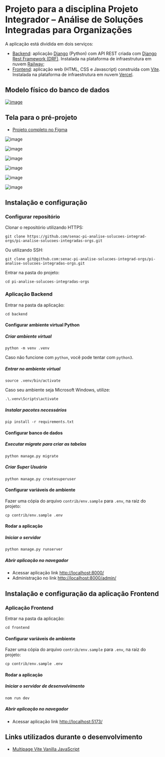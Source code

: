 # Projeto para a disciplina Projeto Integrador – Análise de Soluções Integradas para Organizações

A aplicação está dividida em dois serviços:
- [Backend](https://pi-analise-solucoes-integradas-production.up.railway.app/): aplicação [Django](http://djangoproject.com) (Python) com API REST criada com [Django Rest Framework (DRF)](https://www.django-rest-framework.org). Instalada na plataforma de infraestrutura em nuvem [Railway](https://railway.com);
- [Frontend](https://pi-analise-solucoes-integradas-orgs.vercel.app/): aplicação web (HTML, CSS e Javascript) construída com [Vite](https://vite.dev). Instalada na plataforma de infraestrutura em nuvem [Vercel](https://vercel.com/).

## Modelo físico do banco de dados

[![image](https://github.com/user-attachments/assets/254f35ee-2a82-48f1-8161-4ccfa275135c)](https://dbdocs.io/embed/b65bef8cf417d931a62afdd5ff6b1ff1/314698636cd94b9e80c1b85e92b34351)

## Tela para o pré-projeto

- [Projeto completo no Figma](https://www.figma.com/design/atLuWZJJmQx8BcZqgy6LPy/AUTISMO_E_APOIO?node-id=55-2&t=UCI3yTqfDXOrEL22-0)

![image](https://github.com/user-attachments/assets/0fcb5821-a26e-4188-bb17-f0b891fe55b8)

![image](https://github.com/user-attachments/assets/bd9b6df5-a099-4537-92fd-0fcd540240b1)

![image](https://github.com/user-attachments/assets/c4521378-18d7-4978-80ab-1b0888178b99)

![image](https://github.com/user-attachments/assets/82a681b4-56a4-4e79-b7ed-f4a370261cd6)

![image](https://github.com/user-attachments/assets/06e28655-fadf-4893-a0fc-c94dd31f4d1d)

![image](https://github.com/user-attachments/assets/e59e1ddd-1fa5-468e-9144-b8cd61122e7f)

## Instalação e configuração

### Configurar repositório 

Clonar o repositório utilizando HTTPS:

```shell
git clone https://github.com/senac-pi-analise-solucoes-integrad-orgs/pi-analise-solucoes-integradas-orgs.git
```
Ou utilizando SSH:
   
```shell
git clone git@github.com:senac-pi-analise-solucoes-integrad-orgs/pi-analise-solucoes-integradas-orgs.git
```

Entrar na pasta do projeto:

```shell
cd pi-analise-solucoes-integradas-orgs
```

### Aplicação Backend

Entrar na pasta da aplicação:

```shell
cd backend
```

#### Configurar ambiente virtual Python

##### Criar ambiente virtual

```shell
python -m venv .venv
```

Caso não funcione com `python`, você pode tentar com `python3`.

##### Entrar no ambiente virtual

```shell
source .venv/bin/activate
```

Caso seu ambiente seja Microsoft Windows, utilize:

```shell
.\.venv\Scripts\activate
```

##### Instalar pacotes necessários

```shell
pip install -r requirements.txt
```

#### Configurar banco de dados 

##### Executar migrate para criar as tabelas

```shell
python manage.py migrate
```

##### Criar Super Usuário

```shell
python manage.py createsuperuser
```

#### Configurar variáveis de ambiente

Fazer uma cópia do arquivo `contrib/env.sample` para `.env`, na raiz do projeto:

```shell
cp contrib/env.sample .env
```

#### Rodar a aplicação

##### Iniciar o servidor

```shell
python manage.py runserver
```

##### Abrir aplicação no navegador

- Acessar aplicação link [http://localhost:8000/](http://localhost:8000/)
- Administração no link [http://localhost:8000/admin/](http://localhost:8000/admin/)

## Instalação e configuração da aplicação Frontend

### Aplicação Frontend

Entrar na pasta da aplicação:

```shell
cd frontend
```

#### Configurar variáveis de ambiente

Fazer uma cópia do arquivo `contrib/env.sample` para `.env`, na raiz do projeto:

```shell
cp contrib/env.sample .env
```

#### Rodar a aplicação

##### Iniciar o servidor de desenvolvimento

```shell
nom run dev
```

##### Abrir aplicação no navegador

- Acessar aplicação link [http://localhost:5173/](http://localhost:5173/)

## Links utilizados durante o desenvolvimento

- [Multipage Vite Vanilla JavaScript](https://dev.to/mochamadboval/multipage-vite-vanilla-javascript-3i0l)
